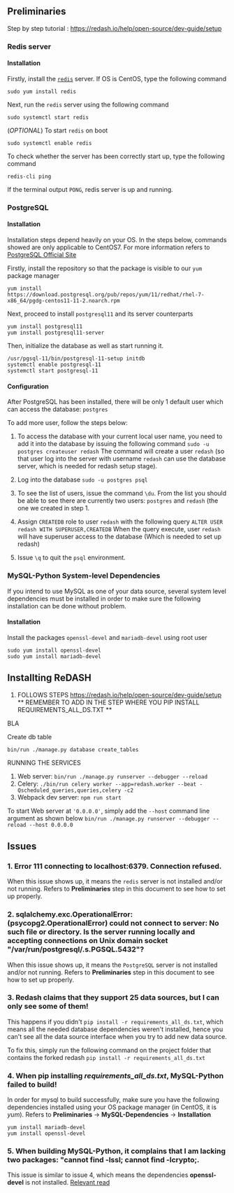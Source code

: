 ## Preliminaries
Step by step tutorial : https://redash.io/help/open-source/dev-guide/setup
### Redis server

#### Installation
Firstly, install the [`redis`](https://linode.com/docs/databases/redis/install-and-configure-redis-on-centos-7/) server. If OS is CentOS, type the following command
```
sudo yum install redis
```

Next, run the `redis` server using the following command
```
sudo systemctl start redis
```

(*OPTIONAL*) To start `redis` on boot
```
sudo systemctl enable redis
```

To check whether the server has been correctly start up, type the following command
```
redis-cli ping
```
If the terminal output `PONG`, redis server is up and running.

### PostgreSQL
#### Installation
Installation steps depend heavily on your OS. In the steps below, commands showed are only applicable to CentOS7. For more information refers to [PostgreSQL Official Site](https://www.postgresql.org/download/linux/redhat/)

Firstly, install the repository so that the package is visible to our `yum` package manager
```
yum install https://download.postgresql.org/pub/repos/yum/11/redhat/rhel-7-x86_64/pgdg-centos11-11-2.noarch.rpm
```

Next, proceed to install `postgresql11` and its server counterparts
```
yum install postgresql11
yum install postgresql11-server
```

Then, initialize the database as well as start running it.
```
/usr/pgsql-11/bin/postgresql-11-setup initdb  
systemctl enable postgresql-11  
systemctl start postgresql-11
```

#### Configuration
After PostgreSQL has been installed, there will be only 1 default user which can access the database: `postgres`

To add more user, follow the steps below:

1. To access the database with your current local user name, you need to add it into the database by issuing the following command
	`sudo -u postgres createuser redash`
	The command will create a user `redash` (so that user log into the server with username `redash` can use the database server, which is needed for redash setup stage).
	
2. Log into the database
	`sudo -u postgres psql`
	
3. To see the list of users, issue the command `\du`. From the list you should be able to see there are currently two users: `postgres` and `redash` (the one we created in step 1. 

5. Assign `CREATEDB` role to user `redash` with the following query
	`ALTER USER redash WITH SUPERUSER,CREATEDB`
	When the query execute, user `redash` will have superuser access to the database (Which is needed to set up redash)
	
6. Issue `\q` to quit the `psql` environment.

### MySQL-Python System-level Dependencies
If you intend to use MySQL as one of your data source, several system level dependencies must be installed in order to make sure the following installation can be done without problem.
#### Installation

Install the packages `openssl-devel` and `mariadb-devel` using root user 

```
sudo yum install openssl-devel
sudo yum install mariadb-devel
```
 
## Installting ReDASH

1. FOLLOWS STEPS
 https://redash.io/help/open-source/dev-guide/setup
** REMEMBER TO ADD IN THE STEP WHERE YOU PIP INSTALL REQUIREMENTS_ALL_DS.TXT **

BLA

Create db table 
```
bin/run ./manage.py database create_tables
```

RUNNING THE SERVICES

1. Web server:  `bin/run ./manage.py runserver --debugger --reload`
2. Celery:  `./bin/run celery worker --app=redash.worker --beat -Qscheduled_queries,queries,celery -c2`
3. Webpack dev server:  `npm run start`

To start Web server at `'0.0.0.0'`, simply add the `--host` command line argument as shown below
`bin/run ./manage.py runserver --debugger --reload --host 0.0.0.0`

## Issues
### 1. Error 111 connecting to localhost:6379. Connection refused. 
When this issue shows up, it means the `redis` server is not installed and/or not running. Refers to **Preliminaries** step in this document to see how to set up properly.

### 2. sqlalchemy.exc.OperationalError: (psycopg2.OperationalError) could not connect to server: No such file or directory. Is the server running locally and accepting connections on Unix domain socket "/var/run/postgresql/.s.PGSQL.5432"? 
When this issue shows up, it means the `PostgreSQL` server is not installed and/or not running. Refers to **Preliminaries** step in this document to see how to set up properly.

### 3. Redash claims that they support 25 data sources, but I can only see some of them! 
This happens if you didn't `pip install -r requirements_all_ds.txt`, which means all the needed database dependencies weren't installed, hence you can't see all the data source interface when you try to add new data source.

To fix this, simply run the following command on the project folder that contains the forked redash
`pip install -r requirements_all_ds.txt`

### 4. When pip installing *requirements_all_ds.txt*, MySQL-Python failed to build!
In order for mysql to build successfully, make sure you have the following dependencies installed using your OS package manager (in CentOS, it is *yum*). Refers to **Preliminaries** -> **MySQL-Dependencies** -> **Installation**

```
yum install mariadb-devel
yum install openssl-devel
```

### 5. When building MySQL-Python, it complains that I am lacking two packages: "cannot find -lssl; cannot find -lcrypto;. 
This issue is similar to issue 4, which means the dependencies **openssl-devel** is not installed. [Relevant read](https://stackoverflow.com/questions/25979525/cannot-find-lssl-cannot-find-lcrypto-when-installing-mysql-python-using-mar)
<!--stackedit_data:
eyJoaXN0b3J5IjpbLTM3Nzc4NzIzNiwxMTM1MzUzMjQwLDMyNz
A0NTc4Niw5NzMwNDY1MDUsLTEwNjUzNjk3MTBdfQ==
-->